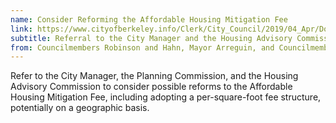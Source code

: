 ```yaml
---
name: Consider Reforming the Affordable Housing Mitigation Fee
link: https://www.cityofberkeley.info/Clerk/City_Council/2019/04_Apr/Documents/2019-04-23_Item_29_Refer_to_the_City_Manager_and_the.aspx
subtitle: Referral to the City Manager and the Housing Advisory Commission
from: Councilmembers Robinson and Hahn, Mayor Arreguin, and Councilmember Droste
---
```


Refer to the City Manager, the Planning Commission, and the Housing Advisory Commission to consider possible reforms to the Affordable Housing Mitigation Fee, including adopting a per-square-foot fee structure, potentially on a geographic basis.

